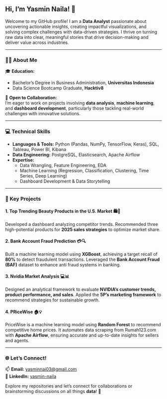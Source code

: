 ## Hi, I’m **Yasmin Naila!** 👋  

Welcome to my GitHub profile! I am a **Data Analyst** passionate about uncovering actionable insights, creating impactful visualizations, and solving complex challenges with data-driven strategies. I thrive on turning raw data into clear, meaningful stories that drive decision-making and deliver value across industries.  

---

### **👩‍🎓 About Me**  
🎓 **Education:**  
- Bachelor’s Degree in Business Administration, **Universitas Indonesia**  
- Data Science Bootcamp Graduate, **Hacktiv8**  

🤝 **Open to Collaboration:**  
I’m eager to work on projects involving **data analysis**, **machine learning**, and **dashboard development**, particularly those tackling real-world challenges with innovative solutions.

---

### **💻 Technical Skills**  
- **Languages & Tools:** Python (Pandas, NumPy, TensorFlow, Keras), SQL, Tableau, Power BI, Kibana  
- **Data Engineering:** PostgreSQL, Elasticsearch, Apache Airflow  
- **Expertise:**  
  - Data Wrangling, Feature Engineering, EDA
  - Machine Learning (Regression, Classification, Clustering, Time Series, Deep Learning)  
  - Dashboard Development & Data Storytelling

---

### **🚀 Key Projects**  
#### **1. Top Trending Beauty Products in the U.S. Market 🛍️💄**  
Developed a dashboard analyzing competitor trends. Recommended three high-potential products for **2025 sales strategies** to optimize market share.  

#### **2. Bank Account Fraud Prediction 💳🔍**  
Built a machine learning model using **XGBoost**, achieving a target recall of **80%** to detect fraudulent transactions. Leveraged the **Bank Account Fraud (BAF)** dataset to enhance anti fraud systems in banking.  

#### **3. Nvidia Market Analysis 💻📊**  
Designed an analytical framework to evaluate **NVIDIA’s customer trends, product performance, and sales**. Applied the **5P’s marketing framework** to recommend strategies for sustainable growth.  

#### **4. PRiceWise 🏠💡**  
PriceWise is a machine learning model using **Random Forest** to recommend competitive home prices. It automates data scraping from Rumah123.com with **Apache Airflow**, ensuring accurate and up-to-date insights for sellers and agents.

---

### **🌐 Let’s Connect!**  
📫 **Email:** yasminnai03@gmail.com  
💼 **LinkedIn:** [yasmin-naila](https://linkedin.com/in/yasmin-naila)  

Explore my repositories and let’s connect for collaborations or brainstorming discussions on all things **data**! 🚀  
